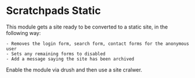 # Scratchpads Static

This module gets a site ready to be converted to a static site, in the following way:

	- Removes the login form, search form, contact forms for the anonymous user
	- Sets any remaining forms to disabled
	- Add a message saying the site has been archived

Enable the module via drush and then use a site cralwer.
